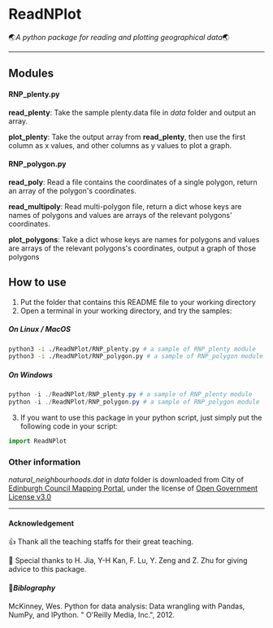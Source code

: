# ReadNPlot

🌏*A python package for reading and plotting geographical data*🌏

------------------------------------------------------------

## Modules

#### RNP_plenty.py

**read_plenty**: Take the sample plenty.data file in *data* folder and output an array.

**plot_plenty**: Take the output array from **read_plenty**, then use the first column as x values, and other columns as y values to plot a graph.

#### RNP_polygon.py

**read_poly**: Read a file contains the coordinates of a single polygon, return an array of the polygon's coordinates.

**read_multipoly**: Read multi-polygon file, return a dict whose keys are names of polygons and values are arrays of the relevant polygons' coordinates.

**plot_polygons**: Take a dict whose keys are names for polygons and values are arrays of the relevant polygons's coordinates, output a graph of those polygons

## How to use

1. Put the folder that contains this README file to your working directory
2. Open a terminal in your working directory, and try the samples:

##### On Linux / MacOS

```bash
python3 -i ./ReadNPlot/RNP_plenty.py # a sample of RNP_plenty module
python3 -i ./ReadNPlot/RNP_polygon.py # a sample of RNP_polygon module
```

##### On Windows

```powershell
python -i ./ReadNPlot/RNP_plenty.py # a sample of RNP_plenty module
python -i ./ReadNPlot/RNP_polygon.py # a sample of RNP_polygon module
```

3. If you want to use this package in your python script, just simply put the following code in your script:

```python
import ReadNPlot
```

### Other information

*natural_neighbourhoods.dat* in *data* folder is downloaded from City of [Edinburgh Council Mapping Portal](http://data.edinburghcouncilmaps.info/), under the license of [Open Government License v3.0](http://www.nationalarchives.gov.uk/doc/open-government-licence/version/3/)

--------------------------------------------------

#### Acknowledgement

👍 Thank all the teaching staffs for their great teaching.

🙏 Special thanks to H. Jia, Y-H Kan, F. Lu, Y. Zeng and Z. Zhu for giving advice to this package.

#### 📕*Biblography*

McKinney, Wes. Python for data analysis: Data wrangling with Pandas, NumPy, and IPython. " O'Reilly Media, Inc.", 2012.